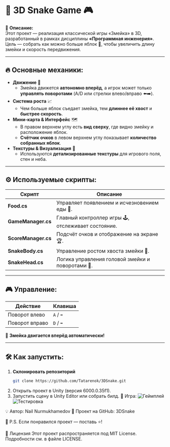 # 🐍 3D Snake Game 🎮  

📌 **Описание:**  
Этот проект — реализация классической игры «Змейка» в 3D, разработанный в рамках дисциплины **«Программная инженерия»**.  
Цель — собрать как можно больше яблок 🍏, чтобы увеличить длину змейки и скорость передвижения.

---

## 🔥 Основные механики:

- **Движение** 🚀  
  - Змейка движется **автономно вперёд**, а игрок может только **управлять поворотами** (A/D или стрелки влево/вправо ⬅️➡️).
- **Система роста** 📈  
  - Чем больше яблок съедает змейка, тем **длиннее её хвост** и **быстрее скорость**.
- **Мини-карта & Интерфейс** 🗺️  
  - В правом верхнем углу есть **вид сверху**, где видно змейку и расположение яблок.
  - **Счётчик очков** в левом верхнем углу показывает **количество собранных яблок**.
- **Текстуры & Визуализация** 🎨  
  - Используются **детализированные текстуры** для игрового поля, стен и неба.

---

## ⚙️ Используемые скрипты:

| Скрипт            | Описание |
|------------------|-------------------------------------------------|
| **Food.cs**      | Управляет появлением и исчезновением еды 🍏. |
| **GameManager.cs** | Главный контроллер игры 🕹️, отслеживает состояние. |
| **ScoreManager.cs** | Подсчёт очков и отображение на экране 🏆. |
| **SnakeBody.cs**   | Управление ростом хвоста змейки 🐍. |
| **SnakeHead.cs**   | Логика управления головой змейки и поворотами 🔄. |

---

## 🎮 Управление:

| Действие        | Клавиша |
|---------------|----------|
| Поворот влево  | `A` / `⬅️` |
| Поворот вправо | `D` / `➡️` |

🚀 **Змейка двигается вперёд автоматически!**  

---

## 🛠️ Как запустить:

1. **Склонировать репозиторий**  
   ```sh
   git clone https://github.com/Tatarenok/3DSnake.git
   ```
2. Открыть проект в Unity (версия 6000.0.35f1).
3. Запустить сцену в Unity Editor или собрать билд.
📸 Игра:
![Геймплей](README_assets/gameplay1.gif)
![Тестировка](README_assets/gameplay2.gif)

💡 Автор: Nail Nurmukhamedov
📌 Проект на GitHub: 3DSnake

📢 P.S. Если понравился проект — поставь ⭐️!

📜 Лицензия
Этот проект распространяется под MIT License. Подробности см. в файле LICENSE.
